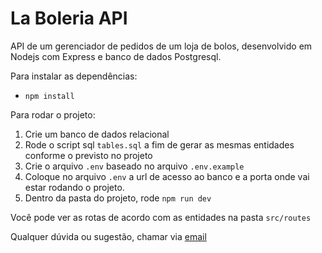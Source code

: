 # La Boleria API

API de um gerenciador de pedidos de um loja de bolos, desenvolvido em Nodejs com Express e banco de dados Postgresql.

Para instalar as dependências:
 
- `npm install`
 
Para rodar o projeto:

1. Crie um banco de dados relacional
2. Rode o script sql `tables.sql` a fim de gerar as mesmas entidades conforme o previsto no projeto
2. Crie o arquivo `.env` baseado no arquivo `.env.example`
3. Coloque no arquivo `.env` a url de acesso ao banco e a porta onde vai estar rodando o projeto.
4. Dentro da pasta do projeto, rode `npm run dev`
 
Você pode ver as rotas de acordo com as entidades na pasta `src/routes`
 
Qualquer dúvida ou sugestão, chamar via [email](mailto:larissadalimar@gmail.com)
